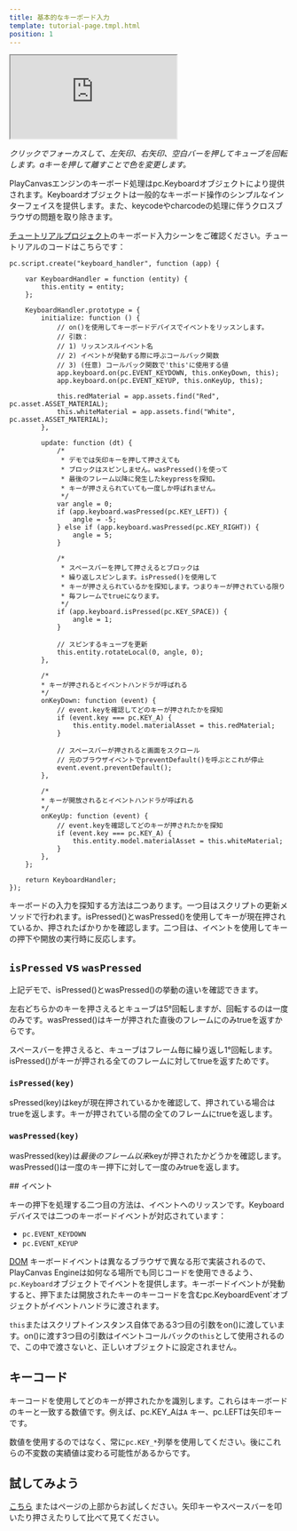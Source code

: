 ```yaml
---
title: 基本的なキーボード入力
template: tutorial-page.tmpl.html
position: 1
---
```


<iframe src="http://apps.playcanvas.com/playcanvas/tutorials/input_keyboard?overlay=false"></iframe>

*クリックでフォーカスして、左矢印、右矢印、空白バーを押してキューブを回転します。aキーを押して離すことで色を変更します。*

PlayCanvasエンジンのキーボード処理はpc.Keyboardオブジェクトにより提供されます。Keyboardオブジェクトは一般的なキーボード操作のシンプルなインターフェイスを提供します。また、keycodeやcharcodeの処理に伴うクロスブラウザの問題を取り除きます。

[チュートリアルプロジェクト][1]のキーボード入力シーンをご確認ください。チュートリアルのコードはこちらです：

~~~javascript~~~
pc.script.create("keyboard_handler", function (app) {

    var KeyboardHandler = function (entity) {
        this.entity = entity;
    };

    KeyboardHandler.prototype = {
        initialize: function () {
            // on()を使用してキーボードデバイスでイベントをリッスンします。
            // 引数：
            // 1) リッスンスルイベント名
            // 2) イベントが発動する際に呼ぶコールバック関数
            // 3) (任意) コールバック関数で'this'に使用する値
            app.keyboard.on(pc.EVENT_KEYDOWN, this.onKeyDown, this);
            app.keyboard.on(pc.EVENT_KEYUP, this.onKeyUp, this);

            this.redMaterial = app.assets.find("Red", pc.asset.ASSET_MATERIAL);
            this.whiteMaterial = app.assets.find("White", pc.asset.ASSET_MATERIAL);
        },

        update: function (dt) {
            /*
             * デモでは矢印キーを押して押さえても
             * ブロックはスピンしません。wasPressed()を使って
             * 最後のフレーム以降に発生したkeypressを探知。
             * キーが押さえられていても一度しか呼ばれません。
             */
            var angle = 0;
            if (app.keyboard.wasPressed(pc.KEY_LEFT)) {
                angle = -5;
            } else if (app.keyboard.wasPressed(pc.KEY_RIGHT)) {
                angle = 5;
            }

            /*
             * スペースバーを押して押さえるとブロックは
             * 繰り返しスピンします。isPressed()を使用して
             * キーが押さえられているかを探知します。つまりキーが押されている限り
             * 毎フレームでtrueになります。
             */
            if (app.keyboard.isPressed(pc.KEY_SPACE)) {
                angle = 1;
            }

            // スピンするキューブを更新
            this.entity.rotateLocal(0, angle, 0);
        },

        /*
        * キーが押されるとイベントハンドラが呼ばれる
        */
        onKeyDown: function (event) {
            // event.keyを確認してどのキーが押されたかを探知
            if (event.key === pc.KEY_A) {
                this.entity.model.materialAsset = this.redMaterial;
            }

            // スペースバーが押されると画面をスクロール
            // 元のブラウザイベントでpreventDefault()を呼ぶとこれが停止
            event.event.preventDefault();
        },

        /*
        * キーが開放されるとイベントハンドラが呼ばれる
        */
        onKeyUp: function (event) {
            // event.keyを確認してどのキーが押されたかを探知
            if (event.key === pc.KEY_A) {
                this.entity.model.materialAsset = this.whiteMaterial;
            }
        },
    };

    return KeyboardHandler;
});
~~~

キーボードの入力を探知する方法は二つあります。一つ目はスクリプトの更新メソッドで行われます。isPressed()とwasPressed()を使用してキーが現在押されているか、押されたばかりかを確認します。二つ目は、イベントを使用してキーの押下や開放の実行時に反応します。

## `isPressed` vs `wasPressed`

上記デモで、isPressed()とwasPressed()の挙動の違いを確認できます。

左右どちらかのキーを押さえるとキューブは5&deg;回転しますが、回転するのは一度のみです。wasPressed()はキーが押された直後のフレームにのみtrueを返すからです。

スペースバーを押さえると、キューブはフレーム毎に繰り返し1&deg;回転します。isPressed()がキーが押される全てのフレームに対してtrueを返すためです。

### `isPressed(key)`

sPressed(key)はkeyが現在押されているかを確認して、押されている場合はtrueを返します。キーが押されている間の全てのフレームにtrueを返します。

### `wasPressed(key)`

wasPressed(key)は*最後のフレーム以来*keyが押されたかどうかを確認します。wasPressed()は一度のキー押下に対して一度のみtrueを返します。

## イベント

キーの押下を処理する二つ目の方法は、イベントへのリッスンです。Keyboardデバイスでは二つのキーボードイベントが対応されています：

* `pc.EVENT_KEYDOWN`
* `pc.EVENT_KEYUP`

[DOM][3] キーボードイベントは異なるブラウザで異なる形で実装されるので、PlayCanvas Engineは如何なる場所でも同じコードを使用できるよう、`pc.Keyboard`オブジェクトでイベントを提供します。キーボードイベントが発動すると、押下または開放されたキーのキーコードを含むpc.KeyboardEvent`オブジェクトがイベントハンドラに渡されます。

`this`またはスクリプトインスタンス自体である3つ目の引数をon()に渡しています。on()に渡す3つ目の引数はイベントコールバックの`this`として使用されるので、この中で渡さないと、正しいオブジェクトに設定されません。

## キーコード

キーコードを使用してどのキーが押されたかを識別します。これらはキーボードのキーと一致する数値です。例えば、pc.KEY_Aは`A` キー、pc.LEFTは矢印キーです。

数値を使用するのではなく、常に`pc.KEY_*`列挙を使用してください。後にこれらの不変数の実績値は変わる可能性があるからです。

## 試してみよう

[こちら][2] またはページの上部からお試しください。矢印キーやスペースバーを叩いたり押さえたりして比べて見てください。

[1]: https://playcanvas.com/project/186/overview/tutorials
[2]: http://apps.playcanvas.com/playcanvas/tutorials/input_keyboard
[3]: /user-manual/glossary#dom

